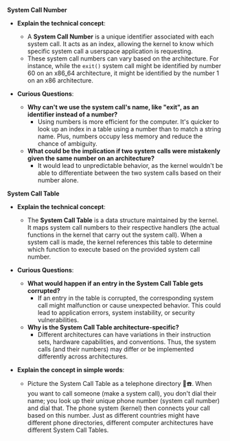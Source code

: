 **System Call Number**
- **Explain the technical concept**:
  - A **System Call Number** is a unique identifier associated with each system call. It acts as an index, allowing the kernel to know which specific system call a userspace application is requesting. 
  - These system call numbers can vary based on the architecture. For instance, while the `exit()` system call might be identified by number 60 on an x86_64 architecture, it might be identified by the number 1 on an x86 architecture.
  
- **Curious Questions**:
  - **Why can't we use the system call's name, like "exit", as an identifier instead of a number?**
    - Using numbers is more efficient for the computer. It's quicker to look up an index in a table using a number than to match a string name. Plus, numbers occupy less memory and reduce the chance of ambiguity.
  - **What could be the implication if two system calls were mistakenly given the same number on an architecture?**
    - It would lead to unpredictable behavior, as the kernel wouldn't be able to differentiate between the two system calls based on their number alone.

**System Call Table**
- **Explain the technical concept**:
  - The **System Call Table** is a data structure maintained by the kernel. It maps system call numbers to their respective handlers (the actual functions in the kernel that carry out the system call). When a system call is made, the kernel references this table to determine which function to execute based on the provided system call number.
  
- **Curious Questions**:
  - **What would happen if an entry in the System Call Table gets corrupted?**
    - If an entry in the table is corrupted, the corresponding system call might malfunction or cause unexpected behavior. This could lead to application errors, system instability, or security vulnerabilities.
  - **Why is the System Call Table architecture-specific?**
    - Different architectures can have variations in their instruction sets, hardware capabilities, and conventions. Thus, the system calls (and their numbers) may differ or be implemented differently across architectures.

- **Explain the concept in simple words**:
  - Picture the System Call Table as a telephone directory 📖☎️. When you want to call someone (make a system call), you don't dial their name; you look up their unique phone number (system call number) and dial that. The phone system (kernel) then connects your call based on this number. Just as different countries might have different phone directories, different computer architectures have different System Call Tables.




